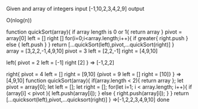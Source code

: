 Given and array of integers
input
[-1,10,2,3,4,2,9]
output

O(nlog(n))

function quickSort(array){
    if array length is 0 or 1{
        return array
    }
    pivot = array[0]
    left = []
    right []
    for(i=0;i<array.length;i++){
        if greater{
            right.push
        } else {
            left.push
        }
    }
    return [...quickSort(left),pivot,...quickSort(right)]
}    
array = [3,2,2,-1,4,9,10]
pivot = 3
left = [2,2,-1]
right = [4,9,10]

left{
    pivot = 2
    left = [-1]
    right [2]
} => [-1,2,2]

right{
    pivot = 4
    left = []
    right = [9,10]
    {pivot = 9
    left = []
    right = [10]}
} => [4,9,10]
function quickSort(array){
    if(array.length < 2){
        return array
    };
    let pivot = array[0];
    let left = [];
    let right = [];
    for(let i=1; i < array.length; i++){
        if (array[i] < pivot ){
            left.push(array[i]);
        } else {
            right.push(array[i]);
        }
    }
    return [...quicksort(left),pivot,...quicksort(right)]
}
=>[-1,2,2,3,4,9,10]
done